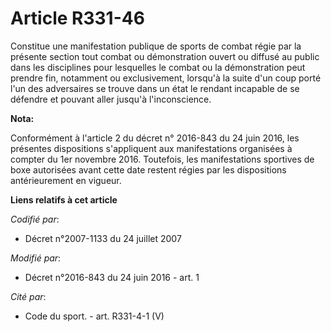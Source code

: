 # Article R331-46

Constitue une manifestation publique de sports de combat régie par la présente section tout combat ou démonstration ouvert ou
diffusé au public dans les disciplines pour lesquelles le combat ou la démonstration peut prendre fin, notamment ou
exclusivement, lorsqu'à la suite d'un coup porté l'un des adversaires se trouve dans un état le rendant incapable de se
défendre et pouvant aller jusqu'à l'inconscience.

**Nota:**

Conformément à l'article 2 du décret n° 2016-843 du 24 juin 2016, les présentes dispositions s'appliquent aux manifestations
organisées à compter du 1er novembre 2016. Toutefois, les manifestations sportives de boxe autorisées avant cette date
restent régies par les dispositions antérieurement en vigueur.

**Liens relatifs à cet article**

_Codifié par_:

  - Décret n°2007-1133 du 24 juillet 2007

_Modifié par_:

  - Décret n°2016-843 du 24 juin 2016 - art. 1

_Cité par_:

  - Code du sport. - art. R331-4-1 (V)
